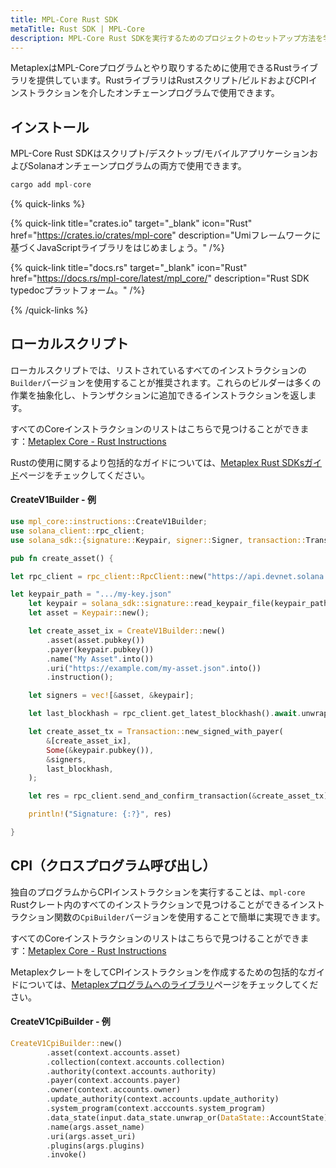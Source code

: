 ```yaml
---
title: MPL-Core Rust SDK
metaTitle: Rust SDK | MPL-Core
description: MPL-Core Rust SDKを実行するためのプロジェクトのセットアップ方法を学びます。
---
```


MetaplexはMPL-Coreプログラムとやり取りするために使用できるRustライブラリを提供しています。RustライブラリはRustスクリプト/ビルドおよびCPIインストラクションを介したオンチェーンプログラムで使用できます。

## インストール

MPL-Core Rust SDKはスクリプト/デスクトップ/モバイルアプリケーションおよびSolanaオンチェーンプログラムの両方で使用できます。

```rust
cargo add mpl-core
```

{% quick-links %}

{% quick-link title="crates.io" target="_blank" icon="Rust" href="https://crates.io/crates/mpl-core" description="Umiフレームワークに基づくJavaScriptライブラリをはじめましょう。" /%}

{% quick-link title="docs.rs" target="_blank" icon="Rust" href="https://docs.rs/mpl-core/latest/mpl_core/" description="Rust SDK typedocプラットフォーム。" /%}

{% /quick-links %}

## ローカルスクリプト

ローカルスクリプトでは、リストされているすべてのインストラクションの`Builder`バージョンを使用することが推奨されます。これらのビルダーは多くの作業を抽象化し、トランザクションに追加できるインストラクションを返します。

すべてのCoreインストラクションのリストはこちらで見つけることができます：[Metaplex Core - Rust Instructions](https://docs.rs/mpl-core/latest/mpl_core/instructions/index.html)

Rustの使用に関するより包括的なガイドについては、[Metaplex Rust SDKsガイド](/jp/guides/rust/metaplex-rust-sdks)ページをチェックしてください。

#### CreateV1Builder - 例

```rust
use mpl_core::instructions::CreateV1Builder;
use solana_client::rpc_client;
use solana_sdk::{signature::Keypair, signer::Signer, transaction::Transaction};

pub fn create_asset() {

let rpc_client = rpc_client::RpcClient::new("https://api.devnet.solana.com".to_string());

let keypair_path = ".../my-key.json"
    let keypair = solana_sdk::signature::read_keypair_file(keypair_path).unwrap();
    let asset = Keypair::new();

    let create_asset_ix = CreateV1Builder::new()
        .asset(asset.pubkey())
        .payer(keypair.pubkey())
        .name("My Asset".into())
        .uri("https://example.com/my-asset.json".into())
        .instruction();

    let signers = vec![&asset, &keypair];

    let last_blockhash = rpc_client.get_latest_blockhash().await.unwrap();

    let create_asset_tx = Transaction::new_signed_with_payer(
        &[create_asset_ix],
        Some(&keypair.pubkey()),
        &signers,
        last_blockhash,
    );

    let res = rpc_client.send_and_confirm_transaction(&create_asset_tx).await.unwrap();

    println!("Signature: {:?}", res)

}
```

## CPI（クロスプログラム呼び出し）

独自のプログラムからCPIインストラクションを実行することは、`mpl-core` Rustクレート内のすべてのインストラクションで見つけることができるインストラクション関数の`CpiBuilder`バージョンを使用することで簡単に実現できます。

すべてのCoreインストラクションのリストはこちらで見つけることができます：[Metaplex Core - Rust Instructions](https://docs.rs/mpl-core/latest/mpl_core/instructions/index.html)

MetaplexクレートをしてCPIインストラクションを作成するための包括的なガイドについては、[Metaplexプログラムへのライブラリ](/jp/guides/rust/how-to-cpi-into-a-metaplex-program)ページをチェックしてください。

#### CreateV1CpiBuilder - 例

```rust
CreateV1CpiBuilder::new()
        .asset(context.accounts.asset)
        .collection(context.accounts.collection)
        .authority(context.accounts.authority)
        .payer(context.accounts.payer)
        .owner(context.accounts.owner)
        .update_authority(context.accounts.update_authority)
        .system_program(context.acccounts.system_program)
        .data_state(input.data_state.unwrap_or(DataState::AccountState))
        .name(args.asset_name)
        .uri(args.asset_uri)
        .plugins(args.plugins)
        .invoke()
```